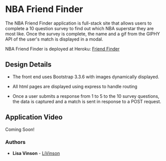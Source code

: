 # NBA Friend Finder

The NBA Friend Finder application is full-stack site that allows users to complete a 10 question survey to find out which NBA superstar they are most like. Once the survey is complete, the name and a gif from the GIPHY API of the user's match is displayed in a modal. 

NBA Friend Finder is deployed at Heroku: [Friend Finder](https://sheltered-citadel-34944.herokuapp.com/)

## Design Details

* The front end uses Bootstrap 3.3.6 with images dynamically displayed.

* All html pages are displayed using express to handle routing

* Once a user submits a response from 1 to 5 to the 10 survey questions, the data is captured and a match is sent in response to a POST request.

## Application Video
Coming Soon!

### Authors

* **Lisa Vinson** - [LiVinson](https://github.com/LiVinson)
